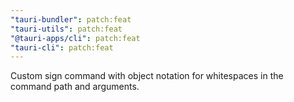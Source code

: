 ```yaml
---
"tauri-bundler": patch:feat
"tauri-utils": patch:feat
"@tauri-apps/cli": patch:feat
"tauri-cli": patch:feat
---
```


Custom sign command with object notation for whitespaces in the command path and arguments.
